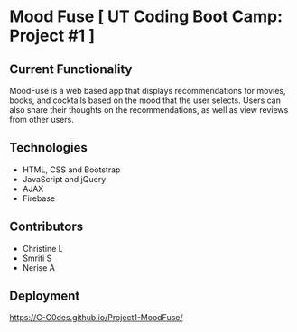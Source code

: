 # Mood Fuse [ UT Coding Boot Camp: Project #1 ]

## Current Functionality
MoodFuse is a web based app that displays recommendations for movies, books, and cocktails based on the mood that the user selects. Users can also share their thoughts on the recommendations, as well as view reviews from other users.  

## Technologies
* HTML, CSS and Bootstrap 
* JavaScript and jQuery
* AJAX
* Firebase


## Contributors
* Christine L
* Smriti S
* Nerise A


## Deployment
https://C-C0des.github.io/Project1-MoodFuse/
